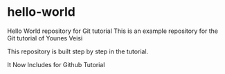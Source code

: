 # hello-world
Hello World repository for Git tutorial
This is an example repository for the Git tutorial of Younes Veisi

This repository is built step by step in the tutorial.

It Now Includes for Github Tutorial
